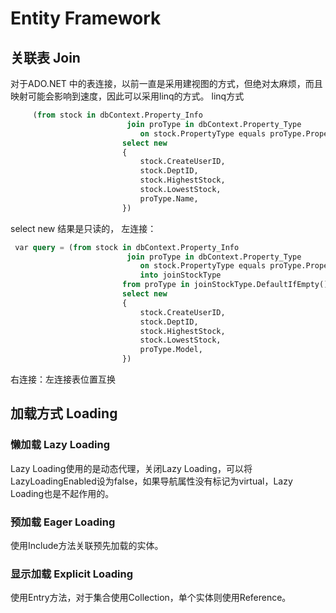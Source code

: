 # Entity Framework

## 关联表 Join

对于ADO.NET 中的表连接，以前一直是采用建视图的方式，但绝对太麻烦，而且映射可能会影响到速度，因此可以采用linq的方式。
linq方式 
``` sql
     (from stock in dbContext.Property_Info
                          join proType in dbContext.Property_Type
                             on stock.PropertyType equals proType.PropertyType_ID
                         select new
                         {
                             stock.CreateUserID,
                             stock.DeptID,
                             stock.HighestStock,
                             stock.LowestStock,
                             proType.Name,
                         })
```
select new 结果是只读的，
左连接：
``` sql
 var query = (from stock in dbContext.Property_Info
                          join proType in dbContext.Property_Type
                             on stock.PropertyType equals proType.PropertyType_ID
                             into joinStockType
                         from proType in joinStockType.DefaultIfEmpty()
                         select new
                         {
                             stock.CreateUserID,
                             stock.DeptID,
                             stock.HighestStock,
                             stock.LowestStock,
                             proType.Model,
                         })
```
右连接：左连接表位置互换

## 加载方式 Loading


### 懒加载  Lazy Loading
Lazy Loading使用的是动态代理，关闭Lazy Loading，可以将LazyLoadingEnabled设为false，如果导航属性没有标记为virtual，Lazy Loading也是不起作用的。

### 预加载 Eager Loading

使用Include方法关联预先加载的实体。

### 显示加载 Explicit Loading

使用Entry方法，对于集合使用Collection，单个实体则使用Reference。